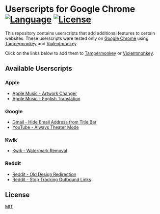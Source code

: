 # Userscripts for Google Chrome <br> [![Language](https://img.shields.io/badge/Language-JavaScript-f1e05a.svg)](https://developer.mozilla.org/en-US/docs/Web/JavaScript) [![License](https://img.shields.io/badge/License-MIT-blue.svg)](https://github.com/MrBukLau/userscripts-for-google-chrome/blob/master/LICENSE)

This repository contains userscripts that add additional features to certain websites. These userscripts were tested only on [Google Chrome](https://www.google.com/chrome/) using [Tampermonkey](https://chrome.google.com/webstore/detail/tampermonkey/dhdgffkkebhmkfjojejmpbldmpobfkfo) and [Violentmonkey](https://chrome.google.com/webstore/detail/violentmonkey/jinjaccalgkegednnccohejagnlnfdag).

Click on the links below to add them to [Tampermonkey](https://tampermonkey.net/) or [Violentmonkey](https://violentmonkey.github.io/).

## Available Userscripts
### Apple
* [Apple Music - Artwork Changer](https://github.com/MrBukLau/userscripts-for-google-chrome/raw/master/javascripts/apple_music_artwork_changer.user.js)
* [Apple Music - English Translation](https://github.com/MrBukLau/userscripts-for-google-chrome/raw/master/javascripts/apple_music_english_translation.user.js)
### Google
* [Gmail - Hide Email Address from Title Bar](https://github.com/MrBukLau/userscripts-for-google-chrome/raw/master/javascripts/gmail_hide_email_address_from_title_bar.user.js)
* [YouTube - Always Theater Mode](https://github.com/MrBukLau/userscripts-for-google-chrome/raw/master/javascripts/youtube_always_theater_mode.user.js)
### Kwik
* [Kwik - Watermark Removal](https://github.com/MrBukLau/userscripts-for-google-chrome/raw/master/javascripts/kwik_watermark_removal.user.js)
### Reddit
* [Reddit - Old Design Redirection](https://github.com/MrBukLau/userscripts-for-google-chrome/raw/master/javascripts/reddit_old_design_redirection.user.js)
* [Reddit - Stop Tracking Outbound Links](https://github.com/MrBukLau/userscripts-for-google-chrome/raw/master/javascripts/reddit_stop_tracking_outbound_links.user.js)

## License
[MIT](https://github.com/MrBukLau/userscripts-for-google-chrome/blob/master/LICENSE)
